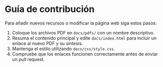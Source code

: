 # Guía de contribución

Para añadir nuevos recursos o modificar la página web siga estos pasos:

1. Coloque los archivos PDF en `docs/pdfs/` con un nombre descriptivo.
2. Resuma el contenido principal y edite `docs/index.html` para incluir un enlace al nuevo PDF y su síntesis.
3. Mantenga el estilo utilizando `docs/css/style.css`.
4. Compruebe que los enlaces funcionen correctamente antes de enviar un pull request.
